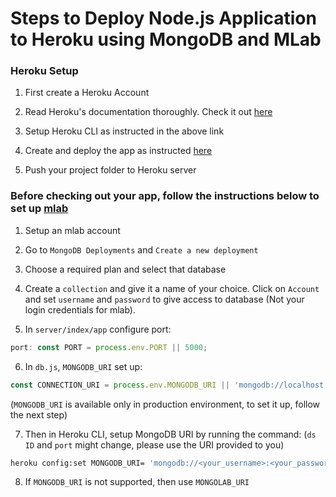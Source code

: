 # Steps to Deploy Node.js Application to Heroku using MongoDB and MLab

### Heroku Setup

1. First create a Heroku Account

2. Read Heroku's documentation thoroughly. Check it out [here](https://devcenter.heroku.com/articles/getting-started-with-nodejs#set-up)

2. Setup Heroku CLI as instructed in the above link

3. Create and deploy the app as instructed [here](https://devcenter.heroku.com/articles/getting-started-with-nodejs#deploy-the-app)

4. Push your project folder to Heroku server

### Before checking out your app, follow the instructions below to set up [mlab](https://mlab.com/)

1. Setup an mlab account

2. Go to ```MongoDB Deployments``` and ```Create a new deployment```

3. Choose a required plan and select that database

4. Create a ```collection``` and give it a name of your choice. Click on ```Account``` and set ```username``` and ```password``` to give access to database (Not your login credentials for mlab). 

5. In ```server/index/app```  configure port:
```javascript
port: const PORT = process.env.PORT || 5000;
```

6. In ```db.js```, ```MONGODB_URI``` set up: 
```javascript
const CONNECTION_URI = process.env.MONGODB_URI || 'mongodb://localhost:<your_id>/<name_of_your_db_folder>' 
```
(```MONGODB_URI``` is available only in production environment, to set it up, follow the next step)

7. Then in Heroku CLI, setup MongoDB URI by running the command:
(```ds ID``` and ```port``` might change, please use the URI provided to you)

```sh
heroku config:set MONGODB_URI= 'mongodb://<your_username>:<your_password>@ds223653.mlab.com:23653/rsvp_data'
```

8. If ```MONGODB_URI``` is not supported, then use ```MONGOLAB_URI```


